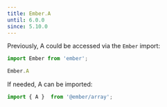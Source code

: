 ```yaml
---
title: Ember.A
until: 6.0.0
since: 5.10.0
---
```



Previously, A could be accessed via the `Ember` import:
```js
import Ember from 'ember';

Ember.A
```

 If needed, A can be imported:
```js
import { A }  from '@ember/array';
```

